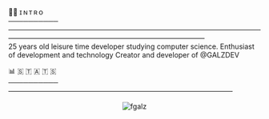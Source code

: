 

🙋‍♂️ ɪ  ɴ  ᴛ  ʀ  ᴏ<br>
<b>──────────</b>————————————————————————————————————————————————————————————————<br>
25 years old leisure time developer studying computer science. Enthusiast of development and technology Creator and developer of @GALZDEV


📊 🇸 🇹 🇦 🇹 🇸<br>
<b>──────────</b>————————————————————————————————<br>







<p align="center"><img src="https://komarev.com/ghpvc/?username=fgalz" alt="fgalz"/> </p>

